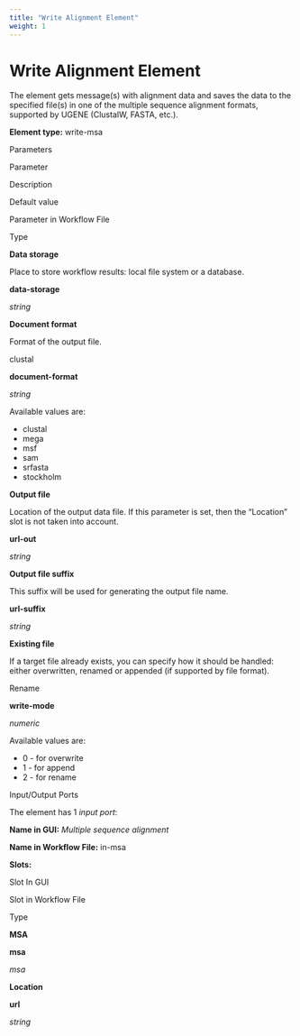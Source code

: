 ```yaml
---
title: "Write Alignment Element"
weight: 1
---
```



# Write Alignment Element

The element gets message(s) with alignment data and saves the data to the specified file(s) in one of the multiple sequence alignment formats, supported by UGENE (ClustalW, FASTA, etc.).

**Element type:** write-msa

Parameters



Parameter

Description

Default value

Parameter in Workflow File

Type

**Data storage**

Place to store workflow results: local file system or a database.



**data-storage**

_string_

**Document format**

Format of the output file.

clustal

**document-format**

_string_

Available values are:

*   clustal
*   mega
*   msf
*   sam
*   srfasta
*   stockholm

**Output file**

Location of the output data file. If this parameter is set, then the “Location” slot is not taken into account.



**url-out**

_string_

**Output file suffix**

This suffix will be used for generating the output file name.



**url-suffix**

_string_

**Existing file**

If a target file already exists, you can specify how it should be handled: either overwritten, renamed or appended (if supported by file format).

Rename

**write-mode**

_numeric_

Available values are:

*   0 - for overwrite
*   1 - for append
*   2 - for rename





Input/Output Ports

The element has 1 _input port_:

**Name in GUI:** _Multiple sequence alignment_

**Name in Workflow File:** in-msa

**Slots:**

Slot In GUI

Slot in Workflow File

Type

**MSA**

**msa**

_msa_

**Location**

**url**

_string_
